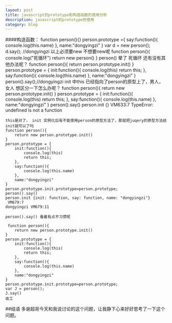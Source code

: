 ```yaml
---
layout: post
title: javascript的prototype和构造函数的使用分析
description: javascript的prototype的使用
category: blog
---
```


####构造函数：
    function person(){}
    person.prototype ={
        say:function(){
            console.log(this.name)
        },
        name:"dongyingzi"
    }
    var d = new person();
    d.say(); //dongyingzi
    以上必须要new
    不想要new呢 
    function person(){
        console.log("死循环")
        return new person()
    }
    person()
    晕了 死循环 还有没有其他办法呢？
    function person(){
        return person.prototype.init()
    }
    person.prototype = {
        init:function(){
            console.log(this)
            return this;
        },
        say:function(){
            console.log(this.name)
        },
        name:"dongyingzi"
    }
    person().say();//dongyingzi
    init 中this 已经指向了person的原型上了，男人，女人 想区分一下怎么办呢？
    function person(){
        return new person.prototype.init()
    }
    person.prototype = {
        init:function(){
            console.log(this)
            return this;
        },
        say:function(){
            console.log(this.name)
        },
        name:"dongyingzi"
    }
    person().say()
    person.init {} VM633:7
    TypeError: undefined is not a function

    this是对了， init 实例化后有不能使用person的原型方法了，那就把juqery的原型方法给 init就可以了吗
    function person(){
        return new person.prototype.init()
    }
    person.prototype = {
        init:function(){
            console.log(this)
            return this;
        },
        say:function(){
            console.log(this.name)
        },
        name:"dongyingzi"
    }
    person.prototype.init.prototype=person.prototype;
    person().say()
    person.init {init: function, say: function, name: "dongyingzi"}
     VM679:7
    dongyingzi VM679:11

    person().say() 看着有点不习惯呢 

     function person(){
        return new person.prototype.init()
    }
    person.prototype = {
        init:function(){
            console.log(this)
            return this;
        },
        say:function(){
            console.log(this.name)
        },
        name:"dongyingzi"
    }
    person.prototype.init.prototype=person.prototype;
    var J = person();
    J.say()
    收工

##结语
多谢超哥今天和我说讨论的这个问题，让我静下心来好好思考了一下这个问题。
